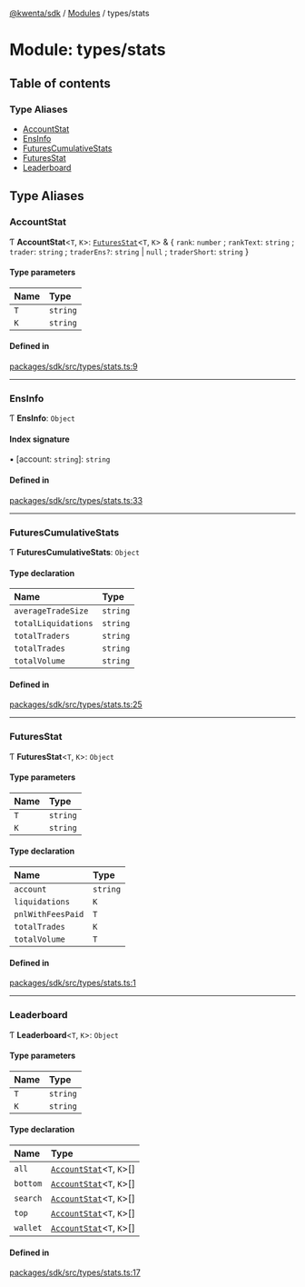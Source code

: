 [@kwenta/sdk](../README.md) / [Modules](../modules.md) / types/stats

# Module: types/stats

## Table of contents

### Type Aliases

- [AccountStat](types_stats.md#accountstat)
- [EnsInfo](types_stats.md#ensinfo)
- [FuturesCumulativeStats](types_stats.md#futurescumulativestats)
- [FuturesStat](types_stats.md#futuresstat)
- [Leaderboard](types_stats.md#leaderboard)

## Type Aliases

### AccountStat

Ƭ **AccountStat**<`T`, `K`\>: [`FuturesStat`](types_stats.md#futuresstat)<`T`, `K`\> & { `rank`: `number` ; `rankText`: `string` ; `trader`: `string` ; `traderEns?`: `string` \| ``null`` ; `traderShort`: `string`  }

#### Type parameters

| Name | Type |
| :------ | :------ |
| `T` | `string` |
| `K` | `string` |

#### Defined in

[packages/sdk/src/types/stats.ts:9](https://github.com/Kwenta/kwenta/blob/28493a909/packages/sdk/src/types/stats.ts#L9)

___

### EnsInfo

Ƭ **EnsInfo**: `Object`

#### Index signature

▪ [account: `string`]: `string`

#### Defined in

[packages/sdk/src/types/stats.ts:33](https://github.com/Kwenta/kwenta/blob/28493a909/packages/sdk/src/types/stats.ts#L33)

___

### FuturesCumulativeStats

Ƭ **FuturesCumulativeStats**: `Object`

#### Type declaration

| Name | Type |
| :------ | :------ |
| `averageTradeSize` | `string` |
| `totalLiquidations` | `string` |
| `totalTraders` | `string` |
| `totalTrades` | `string` |
| `totalVolume` | `string` |

#### Defined in

[packages/sdk/src/types/stats.ts:25](https://github.com/Kwenta/kwenta/blob/28493a909/packages/sdk/src/types/stats.ts#L25)

___

### FuturesStat

Ƭ **FuturesStat**<`T`, `K`\>: `Object`

#### Type parameters

| Name | Type |
| :------ | :------ |
| `T` | `string` |
| `K` | `string` |

#### Type declaration

| Name | Type |
| :------ | :------ |
| `account` | `string` |
| `liquidations` | `K` |
| `pnlWithFeesPaid` | `T` |
| `totalTrades` | `K` |
| `totalVolume` | `T` |

#### Defined in

[packages/sdk/src/types/stats.ts:1](https://github.com/Kwenta/kwenta/blob/28493a909/packages/sdk/src/types/stats.ts#L1)

___

### Leaderboard

Ƭ **Leaderboard**<`T`, `K`\>: `Object`

#### Type parameters

| Name | Type |
| :------ | :------ |
| `T` | `string` |
| `K` | `string` |

#### Type declaration

| Name | Type |
| :------ | :------ |
| `all` | [`AccountStat`](types_stats.md#accountstat)<`T`, `K`\>[] |
| `bottom` | [`AccountStat`](types_stats.md#accountstat)<`T`, `K`\>[] |
| `search` | [`AccountStat`](types_stats.md#accountstat)<`T`, `K`\>[] |
| `top` | [`AccountStat`](types_stats.md#accountstat)<`T`, `K`\>[] |
| `wallet` | [`AccountStat`](types_stats.md#accountstat)<`T`, `K`\>[] |

#### Defined in

[packages/sdk/src/types/stats.ts:17](https://github.com/Kwenta/kwenta/blob/28493a909/packages/sdk/src/types/stats.ts#L17)
